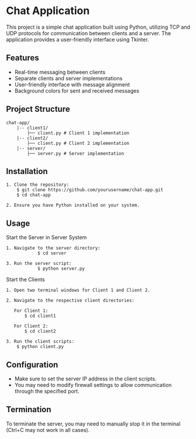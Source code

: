 # Chat Application

This project is a simple chat application built using Python, utilizing TCP and UDP protocols for communication between clients and a server. The application provides a user-friendly interface using Tkinter.

## Features

- Real-time messaging between clients
- Separate clients and server implementations
- User-friendly interface with message alignment
- Background colors for sent and received messages

## Project Structure

    chat-app/ 
        |-- client1/ 
            ├── client.py # Client 1 implementation 
        |-- client2/ 
            ├── client.py # Client 2 implementation 
        |-- server/ 
            ├── server.py # Server implementation

## Installation

    1. Clone the repository:
        $ git clone https://github.com/yourusername/chat-app.git
        $ cd chat-app
    
    2. Ensure you have Python installed on your system.

## Usage

Start the Server in Server System

    1. Navigate to the server directory:
                $ cd server
       
    3. Run the server script:
                $ python server.py

Start the Clients

    1. Open two terminal windows for Client 1 and Client 2.
    
    2. Navigate to the respective client directories:

       For Client 1:
           $ cd client1
    
       For Client 2:
           $ cd client2

    3. Run the client scripts:
        $ python client.py

## Configuration

- Make sure to set the server IP address in the client scripts.
- You may need to modify firewall settings to allow communication through the specified port.

## Termination

To terminate the server, you may need to manually stop it in the terminal (Ctrl+C may not work in all cases).

